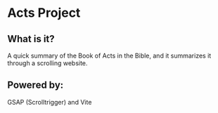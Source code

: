 # Acts Project

## What is it?
A quick summary of the Book of Acts in the Bible, and it summarizes it through a scrolling website.

## Powered by:
GSAP (Scrolltrigger) and Vite

